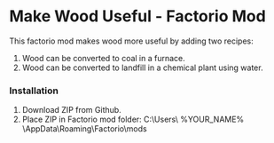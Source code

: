 # Make Wood Useful - Factorio Mod
This factorio mod makes wood more useful by adding two recipes:

1. Wood can be converted to coal in a furnace.
2. Wood can be converted to landfill in a chemical plant using water.

### Installation
1. Download ZIP from Github.
2. Place ZIP in Factorio mod folder: C:\Users\ %YOUR_NAME% \AppData\Roaming\Factorio\mods